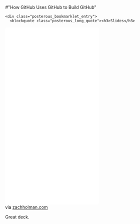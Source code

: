 #"How GitHub Uses GitHub to Build GitHub"


    <div class="posterous_bookmarklet_entry">
      <blockquote class="posterous_long_quote"><h3>Slides</h3>
  <div><iframe src="//speakerdeck.com/embed/4e79b461c9bdcb003f00331d?size=preview" frameborder="0" style="border-top-width: 0px; border-right-width: 0px; border-bottom-width: 0px; border-left-width: 0px; border-color: initial; padding-top: 0px; padding-right: 0px; padding-bottom: 0px; padding-left: 0px; margin-top: 0px; margin-right: 0px; margin-bottom: 0px; margin-left: 0px; background-color: transparent; border-top-left-radius: 5px 5px; border-top-right-radius: 5px 5px; border-bottom-right-radius: 5px 5px; border-bottom-left-radius: 5px 5px; height: 563.65625px;"></iframe></div></blockquote>

<div class="posterous_quote_citation">via <a href="http://zachholman.com/talk/how-github-uses-github-to-build-github">zachholman.com</a></div>
    <p>Great deck.</p></div>
  